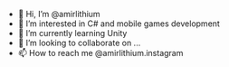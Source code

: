 - 👋 Hi, I’m @amirlithium
- 👀 I’m interested in C# and mobile games development
- 🌱 I’m currently learning Unity
- 💞️ I’m looking to collaborate on ...
- 📫 How to reach me @amirlithium.instagram

<!---
amirlithium/amirlithium is a ✨ special ✨ repository because its `README.md` (this file) appears on your GitHub profile.
You can click the Preview link to take a look at your changes.
--->
